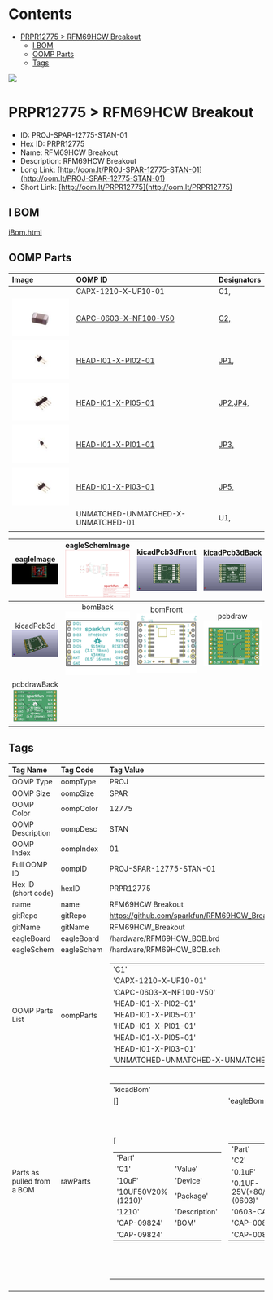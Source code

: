 



Contents
========

* [PRPR12775 > RFM69HCW Breakout](#prpr12775--rfm69hcw-breakout)
	* [I BOM](#i-bom)
	* [OOMP Parts](#oomp-parts)
	* [Tags](#tags)
  
![][im]
# PRPR12775 > RFM69HCW Breakout

- ID: PROJ-SPAR-12775-STAN-01
- Hex ID: PRPR12775
- Name: RFM69HCW Breakout
- Description: RFM69HCW Breakout
- Long Link: [http://oom.lt/PROJ-SPAR-12775-STAN-01](http://oom.lt/PROJ-SPAR-12775-STAN-01)
- Short Link: [http://oom.lt/PRPR12775](http://oom.lt/PRPR12775)

## I BOM
  
[iBom.html](https://htmlpreview.github.io/?https://github.com/oomlout/oomlout_OOMP_projects_V2/blob/main/PROJ/SPAR/12775/STAN/01/ibom.html)
## OOMP Parts
  

|Image|OOMP ID|Designators|
| :--- | :--- | :--- |
|![]()|CAPX-1210-X-UF10-01|C1,|
|[![](https://raw.githubusercontent.com/oomlout/oomlout_OOMP_parts_V2/main/CAPC/0603/X/NF100/V50/image_140.jpg)](https://github.com/oomlout/oomlout_OOMP_parts_V2/tree/main/CAPC/0603/X/NF100/V50/)|[CAPC-0603-X-NF100-V50](https://github.com/oomlout/oomlout_OOMP_parts_V2/tree/main/CAPC/0603/X/NF100/V50/)|[C2,](https://github.com/oomlout/oomlout_OOMP_parts_V2/tree/main/CAPC/0603/X/NF100/V50/)|
|[![](https://raw.githubusercontent.com/oomlout/oomlout_OOMP_parts_V2/main/HEAD/I01/X/PI02/01/image_140.jpg)](https://github.com/oomlout/oomlout_OOMP_parts_V2/tree/main/HEAD/I01/X/PI02/01/)|[HEAD-I01-X-PI02-01](https://github.com/oomlout/oomlout_OOMP_parts_V2/tree/main/HEAD/I01/X/PI02/01/)|[JP1,](https://github.com/oomlout/oomlout_OOMP_parts_V2/tree/main/HEAD/I01/X/PI02/01/)|
|[![](https://raw.githubusercontent.com/oomlout/oomlout_OOMP_parts_V2/main/HEAD/I01/X/PI05/01/image_140.jpg)](https://github.com/oomlout/oomlout_OOMP_parts_V2/tree/main/HEAD/I01/X/PI05/01/)|[HEAD-I01-X-PI05-01](https://github.com/oomlout/oomlout_OOMP_parts_V2/tree/main/HEAD/I01/X/PI05/01/)|[JP2,JP4,](https://github.com/oomlout/oomlout_OOMP_parts_V2/tree/main/HEAD/I01/X/PI05/01/)|
|[![](https://raw.githubusercontent.com/oomlout/oomlout_OOMP_parts_V2/main/HEAD/I01/X/PI01/01/image_140.jpg)](https://github.com/oomlout/oomlout_OOMP_parts_V2/tree/main/HEAD/I01/X/PI01/01/)|[HEAD-I01-X-PI01-01](https://github.com/oomlout/oomlout_OOMP_parts_V2/tree/main/HEAD/I01/X/PI01/01/)|[JP3,](https://github.com/oomlout/oomlout_OOMP_parts_V2/tree/main/HEAD/I01/X/PI01/01/)|
|[![](https://raw.githubusercontent.com/oomlout/oomlout_OOMP_parts_V2/main/HEAD/I01/X/PI03/01/image_140.jpg)](https://github.com/oomlout/oomlout_OOMP_parts_V2/tree/main/HEAD/I01/X/PI03/01/)|[HEAD-I01-X-PI03-01](https://github.com/oomlout/oomlout_OOMP_parts_V2/tree/main/HEAD/I01/X/PI03/01/)|[JP5,](https://github.com/oomlout/oomlout_OOMP_parts_V2/tree/main/HEAD/I01/X/PI03/01/)|
|![]()|UNMATCHED-UNMATCHED-X-UNMATCHED-01|U1,|
||||
  

|eagleImage<br>[![](https://raw.githubusercontent.com/oomlout/oomlout_OOMP_projects_V2/main/PROJ/SPAR/12775/STAN/01/eagleImage_140.png)](https://github.com/oomlout/oomlout_OOMP_projects_V2/tree/main/PROJ/SPAR/12775/STAN/01/eagleImage.png)|eagleSchemImage<br>[![](https://raw.githubusercontent.com/oomlout/oomlout_OOMP_projects_V2/main/PROJ/SPAR/12775/STAN/01/eagleSchemImage_140.png)](https://github.com/oomlout/oomlout_OOMP_projects_V2/tree/main/PROJ/SPAR/12775/STAN/01/eagleSchemImage.png)|kicadPcb3dFront<br>[![](https://raw.githubusercontent.com/oomlout/oomlout_OOMP_projects_V2/main/PROJ/SPAR/12775/STAN/01/kicadPcb3dFront_140.png)](https://github.com/oomlout/oomlout_OOMP_projects_V2/tree/main/PROJ/SPAR/12775/STAN/01/kicadPcb3dFront.png)|kicadPcb3dBack<br>[![](https://raw.githubusercontent.com/oomlout/oomlout_OOMP_projects_V2/main/PROJ/SPAR/12775/STAN/01/kicadPcb3dBack_140.png)](https://github.com/oomlout/oomlout_OOMP_projects_V2/tree/main/PROJ/SPAR/12775/STAN/01/kicadPcb3dBack.png)|
| :---: | :---: | :---: | :---: |
|kicadPcb3d<br>[![](https://raw.githubusercontent.com/oomlout/oomlout_OOMP_projects_V2/main/PROJ/SPAR/12775/STAN/01/kicadPcb3d_140.png)](https://github.com/oomlout/oomlout_OOMP_projects_V2/tree/main/PROJ/SPAR/12775/STAN/01/kicadPcb3d.png)|bomBack<br>[![](https://raw.githubusercontent.com/oomlout/oomlout_OOMP_projects_V2/main/PROJ/SPAR/12775/STAN/01/bomBack_140.png)](https://github.com/oomlout/oomlout_OOMP_projects_V2/tree/main/PROJ/SPAR/12775/STAN/01/bomBack.png)|bomFront<br>[![](https://raw.githubusercontent.com/oomlout/oomlout_OOMP_projects_V2/main/PROJ/SPAR/12775/STAN/01/bomFront_140.png)](https://github.com/oomlout/oomlout_OOMP_projects_V2/tree/main/PROJ/SPAR/12775/STAN/01/bomFront.png)|pcbdraw<br>[![](https://raw.githubusercontent.com/oomlout/oomlout_OOMP_projects_V2/main/PROJ/SPAR/12775/STAN/01/pcbdraw_140.png)](https://github.com/oomlout/oomlout_OOMP_projects_V2/tree/main/PROJ/SPAR/12775/STAN/01/pcbdraw.svg)|
|pcbdrawBack<br>[![](https://raw.githubusercontent.com/oomlout/oomlout_OOMP_projects_V2/main/PROJ/SPAR/12775/STAN/01/pcbdrawBack_140.png)](https://github.com/oomlout/oomlout_OOMP_projects_V2/tree/main/PROJ/SPAR/12775/STAN/01/pcbdrawBack.svg)||||

## Tags
  

|Tag Name|Tag Code|Tag Value|
| :--- | :--- | :--- |
|OOMP Type|oompType|PROJ|
|OOMP Size|oompSize|SPAR|
|OOMP Color|oompColor|12775|
|OOMP Description|oompDesc|STAN|
|OOMP Index|oompIndex|01|
|Full OOMP ID|oompID|PROJ-SPAR-12775-STAN-01|
|Hex ID (short code)|hexID|PRPR12775|
|name|name|RFM69HCW Breakout|
|gitRepo|gitRepo|https://github.com/sparkfun/RFM69HCW_Breakout|
|gitName|gitName|RFM69HCW_Breakout|
|eagleBoard|eagleBoard|/hardware/RFM69HCW_BOB.brd|
|eagleSchem|eagleSchem|/hardware/RFM69HCW_BOB.sch|
|OOMP Parts List|oompParts|<table><tr><td>'C1'</td></tr><tr><td> 'CAPX-1210-X-UF10-01'</td><td> 'C2'</td></tr><tr><td> 'CAPC-0603-X-NF100-V50'</td><td> 'JP1'</td></tr><tr><td> 'HEAD-I01-X-PI02-01'</td><td> 'JP2'</td></tr><tr><td> 'HEAD-I01-X-PI05-01'</td><td> 'JP3'</td></tr><tr><td> 'HEAD-I01-X-PI01-01'</td><td> 'JP4'</td></tr><tr><td> 'HEAD-I01-X-PI05-01'</td><td> 'JP5'</td></tr><tr><td> 'HEAD-I01-X-PI03-01'</td><td> 'U1'</td></tr><tr><td> 'UNMATCHED-UNMATCHED-X-UNMATCHED-01'</td></tr></table>|
|Parts as pulled from a BOM|rawParts|<table><tr><td>'kicadBom'</td></tr><tr><td> []</td><td> 'eagleBom'</td></tr><tr><td> [<table><tr><td>'Part'</td></tr><tr><td> 'C1'</td><td> 'Value'</td></tr><tr><td> '10uF'</td><td> 'Device'</td></tr><tr><td> '10UF50V20%(1210)'</td><td> 'Package'</td></tr><tr><td> '1210'</td><td> 'Description'</td></tr><tr><td> 'CAP-09824'</td><td> 'BOM'</td></tr><tr><td> 'CAP-09824'</td></tr></table></td><td> <table><tr><td>'Part'</td></tr><tr><td> 'C2'</td><td> 'Value'</td></tr><tr><td> '0.1uF'</td><td> 'Device'</td></tr><tr><td> '0.1UF-25V(+80/-20%)(0603)'</td><td> 'Package'</td></tr><tr><td> '0603-CAP'</td><td> 'Description'</td></tr><tr><td> 'CAP-00810'</td><td> 'BOM'</td></tr><tr><td> 'CAP-00810'</td></tr></table></td><td> <table><tr><td>'Part'</td></tr><tr><td> 'FID1'</td><td> 'Value'</td></tr><tr><td> 'FIDUCIAL1X2'</td><td> 'Device'</td></tr><tr><td> 'FIDUCIAL1X2'</td><td> 'Package'</td></tr><tr><td> 'FIDUCIAL-1X2'</td><td> 'Description'</td></tr><tr><td> 'Fiducial Alignment Points'</td><td> 'BOM'</td></tr><tr><td> ''</td></tr></table></td><td> <table><tr><td>'Part'</td></tr><tr><td> 'FID2'</td><td> 'Value'</td></tr><tr><td> 'FIDUCIAL1X2'</td><td> 'Device'</td></tr><tr><td> 'FIDUCIAL1X2'</td><td> 'Package'</td></tr><tr><td> 'FIDUCIAL-1X2'</td><td> 'Description'</td></tr><tr><td> 'Fiducial Alignment Points'</td><td> 'BOM'</td></tr><tr><td> ''</td></tr></table></td><td> <table><tr><td>'Part'</td></tr><tr><td> 'FRAME1'</td><td> 'Value'</td></tr><tr><td> 'FRAME-LETTER'</td><td> 'Device'</td></tr><tr><td> 'FRAME-LETTER'</td><td> 'Package'</td></tr><tr><td> 'CREATIVE_COMMONS'</td><td> 'Description'</td></tr><tr><td> 'Schematic Frame'</td><td> 'BOM'</td></tr><tr><td> ''</td></tr></table></td><td> <table><tr><td>'Part'</td></tr><tr><td> 'JP1'</td><td> 'Value'</td></tr><tr><td> ''</td><td> 'Device'</td></tr><tr><td> 'M021X02_NO_SILK'</td><td> 'Package'</td></tr><tr><td> '1X02_NO_SILK'</td><td> 'Description'</td></tr><tr><td> 'Header 2'</td><td> 'BOM'</td></tr><tr><td> ''</td></tr></table></td><td> <table><tr><td>'Part'</td></tr><tr><td> 'JP2'</td><td> 'Value'</td></tr><tr><td> ''</td><td> 'Device'</td></tr><tr><td> 'M05_ROUNDONLY_NOSILK'</td><td> 'Package'</td></tr><tr><td> '1X05_ROUNDONLY_NOSILK'</td><td> 'Description'</td></tr><tr><td> 'Header 5'</td><td> 'BOM'</td></tr><tr><td> ''</td></tr></table></td><td> <table><tr><td>'Part'</td></tr><tr><td> 'JP3'</td><td> 'Value'</td></tr><tr><td> ''</td><td> 'Device'</td></tr><tr><td> 'M01SMDNS'</td><td> 'Package'</td></tr><tr><td> '1X01NS'</td><td> 'Description'</td></tr><tr><td> 'Header 1'</td><td> 'BOM'</td></tr><tr><td> ''</td></tr></table></td><td> <table><tr><td>'Part'</td></tr><tr><td> 'JP4'</td><td> 'Value'</td></tr><tr><td> ''</td><td> 'Device'</td></tr><tr><td> 'M05_ROUNDONLY_NOSILK'</td><td> 'Package'</td></tr><tr><td> '1X05_ROUNDONLY_NOSILK'</td><td> 'Description'</td></tr><tr><td> 'Header 5'</td><td> 'BOM'</td></tr><tr><td> ''</td></tr></table></td><td> <table><tr><td>'Part'</td></tr><tr><td> 'JP5'</td><td> 'Value'</td></tr><tr><td> 'ANTENNA'</td><td> 'Device'</td></tr><tr><td> 'M03_ROUND_ONLY_NO_SILK'</td><td> 'Package'</td></tr><tr><td> '1X03_ROUND_ONLY_NO_SILK'</td><td> 'Description'</td></tr><tr><td> 'Header 3'</td><td> 'BOM'</td></tr><tr><td> ''</td></tr></table></td><td> <table><tr><td>'Part'</td></tr><tr><td> 'LOGO1'</td><td> 'Value'</td></tr><tr><td> 'SFE_LOGO_NAME.1_INCH'</td><td> 'Device'</td></tr><tr><td> 'SFE_LOGO_NAME.1_INCH'</td><td> 'Package'</td></tr><tr><td> 'SFE_LOGO_NAME_.1'</td><td> 'Description'</td></tr><tr><td> 'SFE Logo</td><td> name only'</td><td> 'BOM'</td></tr><tr><td> ''</td></tr></table></td><td> <table><tr><td>'Part'</td></tr><tr><td> 'LOGO2'</td><td> 'Value'</td></tr><tr><td> 'OSHW-LOGOS'</td><td> 'Device'</td></tr><tr><td> 'OSHW-LOGOS'</td><td> 'Package'</td></tr><tr><td> 'OSHW-LOGO-S'</td><td> 'Description'</td></tr><tr><td> 'Open Source Hardware Logo This logo indicates the piece of hardware it is found on incorporates a OSHW license and/or adheres to the definition of open source hardware found here</td></tr><tr><td> http</td></tr><tr><td>//freedomdefined.org/OSHW'</td><td> 'BOM'</td></tr><tr><td> ''</td></tr></table></td><td> <table><tr><td>'Part'</td></tr><tr><td> 'U1'</td><td> 'Value'</td></tr><tr><td> 'RFM69HCW'</td><td> 'Device'</td></tr><tr><td> 'RFM69HCW'</td><td> 'Package'</td></tr><tr><td> 'RFM69HCW-XXXS2'</td><td> 'Description'</td></tr><tr><td> ''</td><td> 'BOM'</td></tr><tr><td> ''</td></tr></table>]</td></tr></table>|
||||



[im]: kicadPcb3d_450.png
